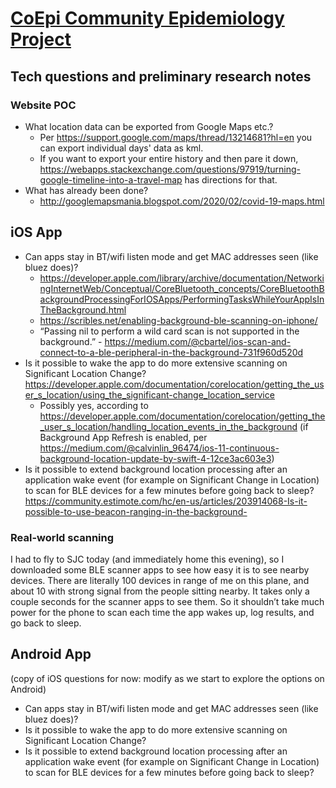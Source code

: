 # [CoEpi Community Epidemiology Project](index.md)
## Tech questions and preliminary research notes
### Website POC
* What location data can be exported from Google Maps etc.?
  * Per <https://support.google.com/maps/thread/13214681?hl=en> you can export individual days' data as kml.
  * If you want to export your entire history and then pare it down, <https://webapps.stackexchange.com/questions/97919/turning-google-timeline-into-a-travel-map> has directions for that.
* What has already been done?
  * <http://googlemapsmania.blogspot.com/2020/02/covid-19-maps.html>

## iOS App
* Can apps stay in BT/wifi listen mode and get MAC addresses seen (like bluez does)?
  * <https://developer.apple.com/library/archive/documentation/NetworkingInternetWeb/Conceptual/CoreBluetooth_concepts/CoreBluetoothBackgroundProcessingForIOSApps/PerformingTasksWhileYourAppIsInTheBackground.html>
  * <https://scribles.net/enabling-background-ble-scanning-on-iphone/>
  * “Passing nil to perform a wild card scan is not supported in the background.” - <https://medium.com/@cbartel/ios-scan-and-connect-to-a-ble-peripheral-in-the-background-731f960d520d>
* Is it possible to wake the app to do more extensive scanning on Significant Location Change? <https://developer.apple.com/documentation/corelocation/getting_the_user_s_location/using_the_significant-change_location_service>
  * Possibly yes, according to <https://developer.apple.com/documentation/corelocation/getting_the_user_s_location/handling_location_events_in_the_background> (if Background App Refresh is enabled, per <https://medium.com/@calvinlin_96474/ios-11-continuous-background-location-update-by-swift-4-12ce3ac603e3>)
* Is it possible to extend background location processing after an application wake event (for example on Significant Change in Location) to scan for BLE devices for a few minutes before going back to sleep? <https://community.estimote.com/hc/en-us/articles/203914068-Is-it-possible-to-use-beacon-ranging-in-the-background->
### Real-world scanning
I had to fly to SJC today (and immediately home this evening), so I downloaded some BLE scanner apps to see how easy it is to see nearby devices. There are literally 100 devices in range of me on this plane, and about 10 with strong signal from the people sitting nearby. It takes only a couple seconds for the scanner apps to see them. So it shouldn’t take much power for the phone to scan each time the app wakes up, log results, and go back to sleep.

## Android App
(copy of iOS questions for now: modify as we start to explore the options on Android)
* Can apps stay in BT/wifi listen mode and get MAC addresses seen (like bluez does)?
* Is it possible to wake the app to do more extensive scanning on Significant Location Change? 
* Is it possible to extend background location processing after an application wake event (for example on Significant Change in Location) to scan for BLE devices for a few minutes before going back to sleep?
